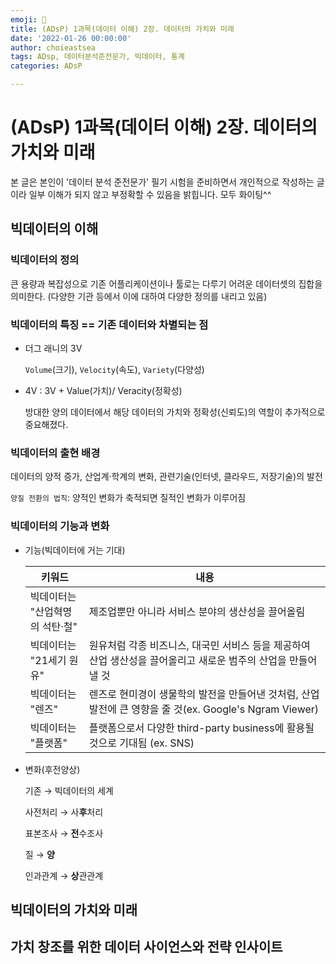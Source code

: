 ```yaml
---
emoji: 🚀
title: (ADsP) 1과목(데이터 이해) 2장. 데이터의 가치와 미래
date: '2022-01-26 00:00:00'
author: choieastsea
tags: ADsp, 데이터분석준전문가, 빅데이터, 통계
categories: ADsP

---
```




# (ADsP) 1과목(데이터 이해) 2장. 데이터의 가치와 미래

본 글은 본인이 '데이터 분석 준전문가' 필기 시험을 준비하면서 개인적으로 작성하는 글이라 일부 이해가 되지 않고 부정확할 수 있음을 밝힙니다. 모두 화이팅^^

## 빅데이터의 이해

### 빅데이터의 정의

큰 용량과 복잡성으로 기존 어플리케이션이나 툴로는 다루기 어려운 데이터셋의 집합을 의미한다. (다양한 기관 등에서 이에 대하여 다양한 정의를 내리고 있음)

### 빅데이터의 특징 == 기존 데이터와 차별되는 점

- 더그 래니의 3V

  `Volume`(크기), `Velocity`(속도), `Variety`(다양성)

- 4V : 3V + Value(가치)/ Veracity(정확성)

  방대한 양의 데이터에서 해당 데이터의 가치와 정확성(신뢰도)의 역할이 추가적으로 중요해졌다.

### 빅데이터의 출현 배경

데이터의 양적 증가, 산업계·학계의 변화, 관련기술(인터넷, 클라우드, 저장기술)의 발전

`양질 전환의 법칙`: 양적인 변화가 축적되면 질적인 변화가 이루어짐

### 빅데이터의 기능과 변화

- 기능(빅데이터에 거는 기대)

  | 키워드                               | 내용                                                         |
  | ------------------------------------ | ------------------------------------------------------------ |
  | 빅데이터는<br />"산업혁명의 석탄·철" | 제조업뿐만 아니라 서비스 분야의 생산성을 끌어올림            |
  | 빅데이터는<br />"21세기 원유"        | 원유처럼 각종 비즈니스, 대국민 서비스 등을 제공하여 산업 생산성을 끌어올리고 새로운 범주의 산업을 만들어낼 것 |
  | 빅데이터는<br />"렌즈"               | 렌즈로 현미경이 생물학의 발전을 만들어낸 것처럼, 산업 발전에 큰 영향을 줄 것(ex. Google's Ngram Viewer) |
  | 빅데이터는<br />"플랫폼"             | 플랫폼으로서 다양한 third-party business에 활용될 것으로 기대됨 (ex. SNS) |

- 변화(후전양상)

  기존 → 빅데이터의 세계

  사전처리 → 사**후**처리

  표본조사 → **전**수조사

  질 → **양**

  인과관계 → **상**관관계

## 빅데이터의 가치와 미래

## 가치 창조를 위한 데이터 사이언스와 전략 인사이트


